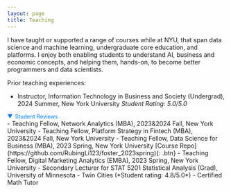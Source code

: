 ```yaml
---
layout: page
title: Teaching
---
```


<style>
/* Abstract Link Styling */
.abstract-link {
    color: #007BFF;
    cursor: pointer;
    text-decoration: none;
    font-size: 0.9em;
    display: flex;
    align-items: center;
}

.abstract-link:hover {
    color: #0056b3;
}

/* Triangle Icon Styling */
.triangle {
    margin-right: 5px;
    transition: transform 0.3s ease;
}

/* Abstract Content Styling */
.abstract-content {
    display: none;
    margin-top: 10px;
    padding: 10px;
    border-left: 3px solid #007BFF;
    background-color: #f9f9f9;
    font-size: 0.9em;
    border-radius: 5px;
}
</style>
I have taught or supported a range of courses while at NYU, that span data science and machine learning, undergraduate core education, and platforms. I enjoy both enabling students to understand AI, business and economic concepts, and helping them, hands-on, to become better programmers and data scientists. 

Prior teaching experiences:
- Instructor, Information Technology in Business and Society (Undergrad), 2024 Summer, New York University 
*Student Rating: 5.0/5.0*
<span class="abstract-link" onclick="toggleAbstract('abstract1', this)">
    <span class="triangle">▼</span> Student Reviews
</span>
<div id="abstract1" class="abstract-content">
   "thank you for wanting us to do our best/thrive." 
   "This class was really great, I enjoyed the material and classwork." 
   "instructor is very helpful in connecting students to outside resources, very flexible on course materials, very nice person and the course was articulated very well." 
   "nice professor, quick email replies, good flexible course materials, very nice experience."
</div>
- Teaching Fellow, Network Analytics (MBA), 2023&2024 Fall, New York University 
- Teaching Fellow, Platform Strategy in Fintech (MBA), 2023&2024 Fall, New York University 
- Teaching Fellow, Data Science for Business (MBA), 2023 Spring, New York University 
[Course Repo](https://github.com/RubingLi123/foster_2023spring){: .btn} 
- Teaching Fellow, Digital Marketing Analytics (EMBA), 2023 Spring, New York University 
- Secondary Lecturer for STAT 5201 Statistical Analysis (Grad), University of Minnesota - Twin Cities (*Student rating: 4.8/5.0*) 
- Certified Math Tutor 


<script>
function toggleAbstract(id) {
    var abstract = document.getElementById(id);
    if (abstract.style.display === "none" || abstract.style.display === "") {
        abstract.style.display = "block";
    } else {
        abstract.style.display = "none";
    }
}
</script>